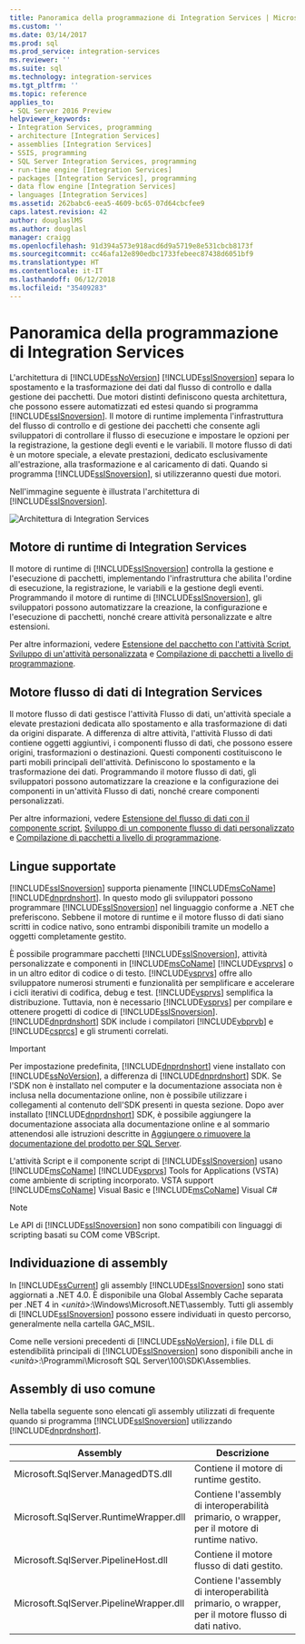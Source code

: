 ```yaml
---
title: Panoramica della programmazione di Integration Services | Microsoft Docs
ms.custom: ''
ms.date: 03/14/2017
ms.prod: sql
ms.prod_service: integration-services
ms.reviewer: ''
ms.suite: sql
ms.technology: integration-services
ms.tgt_pltfrm: ''
ms.topic: reference
applies_to:
- SQL Server 2016 Preview
helpviewer_keywords:
- Integration Services, programming
- architecture [Integration Services]
- assemblies [Integration Services]
- SSIS, programming
- SQL Server Integration Services, programming
- run-time engine [Integration Services]
- packages [Integration Services], programming
- data flow engine [Integration Services]
- languages [Integration Services]
ms.assetid: 262babc6-eea5-4609-bc65-07d64cbcfee9
caps.latest.revision: 42
author: douglaslMS
ms.author: douglasl
manager: craigg
ms.openlocfilehash: 91d394a573e918acd6d9a5719e8e531cbcb8173f
ms.sourcegitcommit: cc46afa12e890edbc1733febeec87438d6051bf9
ms.translationtype: HT
ms.contentlocale: it-IT
ms.lasthandoff: 06/12/2018
ms.locfileid: "35409283"
---
```

# <a name="integration-services-programming-overview"></a>Panoramica della programmazione di Integration Services
  L'architettura di [!INCLUDE[ssNoVersion](../includes/ssnoversion-md.md)] [!INCLUDE[ssISnoversion](../includes/ssisnoversion-md.md)] separa lo spostamento e la trasformazione dei dati dal flusso di controllo e dalla gestione dei pacchetti. Due motori distinti definiscono questa architettura, che possono essere automatizzati ed estesi quando si programma [!INCLUDE[ssISnoversion](../includes/ssisnoversion-md.md)]. Il motore di runtime implementa l'infrastruttura del flusso di controllo e di gestione dei pacchetti che consente agli sviluppatori di controllare il flusso di esecuzione e impostare le opzioni per la registrazione, la gestione degli eventi e le variabili. Il motore flusso di dati è un motore speciale, a elevate prestazioni, dedicato esclusivamente all'estrazione, alla trasformazione e al caricamento di dati. Quando si programma [!INCLUDE[ssISnoversion](../includes/ssisnoversion-md.md)], si utilizzeranno questi due motori.  
  
 Nell'immagine seguente è illustrata l'architettura di [!INCLUDE[ssISnoversion](../includes/ssisnoversion-md.md)].  
  
 ![Architettura di Integration Services](../integration-services/media/mw-dts-01.gif "Architettura di Integration Services")  
  
## <a name="integration-services-run-time-engine"></a>Motore di runtime di Integration Services  
 Il motore di runtime di [!INCLUDE[ssISnoversion](../includes/ssisnoversion-md.md)] controlla la gestione e l'esecuzione di pacchetti, implementando l'infrastruttura che abilita l'ordine di esecuzione, la registrazione, le variabili e la gestione degli eventi. Programmando il motore di runtime di [!INCLUDE[ssISnoversion](../includes/ssisnoversion-md.md)], gli sviluppatori possono automatizzare la creazione, la configurazione e l'esecuzione di pacchetti, nonché creare attività personalizzate e altre estensioni.  
  
 Per altre informazioni, vedere [Estensione del pacchetto con l'attività Script](../integration-services/extending-packages-scripting/task/extending-the-package-with-the-script-task.md), [Sviluppo di un'attività personalizzata](../integration-services/extending-packages-custom-objects/task/developing-a-custom-task.md) e [Compilazione di pacchetti a livello di programmazione](../integration-services/building-packages-programmatically/building-packages-programmatically.md).  
  
## <a name="integration-services-data-flow-engine"></a>Motore flusso di dati di Integration Services  
 Il motore flusso di dati gestisce l'attività Flusso di dati, un'attività speciale a elevate prestazioni dedicata allo spostamento e alla trasformazione di dati da origini disparate. A differenza di altre attività, l'attività Flusso di dati contiene oggetti aggiuntivi, i componenti flusso di dati, che possono essere origini, trasformazioni o destinazioni. Questi componenti costituiscono le parti mobili principali dell'attività. Definiscono lo spostamento e la trasformazione dei dati. Programmando il motore flusso di dati, gli sviluppatori possono automatizzare la creazione e la configurazione dei componenti in un'attività Flusso di dati, nonché creare componenti personalizzati.  
  
 Per altre informazioni, vedere [Estensione del flusso di dati con il componente script](../integration-services/extending-packages-scripting/data-flow-script-component/extending-the-data-flow-with-the-script-component.md), [Sviluppo di un componente flusso di dati personalizzato](../integration-services/extending-packages-custom-objects/data-flow/developing-a-custom-data-flow-component.md) e [Compilazione di pacchetti a livello di programmazione](../integration-services/building-packages-programmatically/building-packages-programmatically.md).  
  
## <a name="supported-languages"></a>Lingue supportate  
 [!INCLUDE[ssISnoversion](../includes/ssisnoversion-md.md)] supporta pienamente [!INCLUDE[msCoName](../includes/msconame-md.md)] [!INCLUDE[dnprdnshort](../includes/dnprdnshort-md.md)]. In questo modo gli sviluppatori possono programmare [!INCLUDE[ssISnoversion](../includes/ssisnoversion-md.md)] nel linguaggio conforme a .NET che preferiscono. Sebbene il motore di runtime e il motore flusso di dati siano scritti in codice nativo, sono entrambi disponibili tramite un modello a oggetti completamente gestito.  
  
 È possibile programmare pacchetti [!INCLUDE[ssISnoversion](../includes/ssisnoversion-md.md)], attività personalizzate e componenti in [!INCLUDE[msCoName](../includes/msconame-md.md)] [!INCLUDE[vsprvs](../includes/vsprvs-md.md)] o in un altro editor di codice o di testo. [!INCLUDE[vsprvs](../includes/vsprvs-md.md)] offre allo sviluppatore numerosi strumenti e funzionalità per semplificare e accelerare i cicli iterativi di codifica, debug e test. [!INCLUDE[vsprvs](../includes/vsprvs-md.md)] semplifica la distribuzione. Tuttavia, non è necessario [!INCLUDE[vsprvs](../includes/vsprvs-md.md)] per compilare e ottenere progetti di codice di [!INCLUDE[ssISnoversion](../includes/ssisnoversion-md.md)]. [!INCLUDE[dnprdnshort](../includes/dnprdnshort-md.md)] SDK include i compilatori [!INCLUDE[vbprvb](../includes/vbprvb-md.md)] e [!INCLUDE[csprcs](../includes/csprcs-md.md)] e gli strumenti correlati.  
  
> [!IMPORTANT]  
>  Per impostazione predefinita, [!INCLUDE[dnprdnshort](../includes/dnprdnshort-md.md)] viene installato con [!INCLUDE[ssNoVersion](../includes/ssnoversion-md.md)], a differenza di [!INCLUDE[dnprdnshort](../includes/dnprdnshort-md.md)] SDK. Se l'SDK non è installato nel computer e la documentazione associata non è inclusa nella documentazione online, non è possibile utilizzare i collegamenti al contenuto dell'SDK presenti in questa sezione. Dopo aver installato [!INCLUDE[dnprdnshort](../includes/dnprdnshort-md.md)] SDK, è possibile aggiungere la documentazione associata alla documentazione online e al sommario attenendosi alle istruzioni descritte in [Aggiungere o rimuovere la documentazione del prodotto per SQL Server](http://msdn.microsoft.com/library/ef798cc8-87cf-4d60-a7bf-9e061bdd0052).  
  
 L'attività Script e il componente script di [!INCLUDE[ssISnoversion](../includes/ssisnoversion-md.md)] usano [!INCLUDE[msCoName](../includes/msconame-md.md)] [!INCLUDE[vsprvs](../includes/vsprvs-md.md)] Tools for Applications (VSTA) come ambiente di scripting incorporato. VSTA support [!INCLUDE[msCoName](../includes/msconame-md.md)] Visual Basic e [!INCLUDE[msCoName](../includes/msconame-md.md)] Visual C#  
  
> [!NOTE]  
>  Le API di [!INCLUDE[ssISnoversion](../includes/ssisnoversion-md.md)] non sono compatibili con linguaggi di scripting basati su COM come VBScript.  
  
## <a name="locating-assemblies"></a>Individuazione di assembly  
 In [!INCLUDE[ssCurrent](../includes/sscurrent-md.md)] gli assembly [!INCLUDE[ssISnoversion](../includes/ssisnoversion-md.md)] sono stati aggiornati a .NET 4.0. È disponibile una Global Assembly Cache separata per .NET 4 in *\<unità>*:\Windows\Microsoft.NET\assembly. Tutti gli assembly di [!INCLUDE[ssISnoversion](../includes/ssisnoversion-md.md)] possono essere individuati in questo percorso, generalmente nella cartella GAC_MSIL.  
  
 Come nelle versioni precedenti di [!INCLUDE[ssNoVersion](../includes/ssnoversion-md.md)], i file DLL di estendibilità principali di [!INCLUDE[ssISnoversion](../includes/ssisnoversion-md.md)] sono disponibili anche in *\<unità>*:\Programmi\Microsoft SQL Server\100\SDK\Assemblies.  
  
## <a name="commonly-used-assemblies"></a>Assembly di uso comune  
 Nella tabella seguente sono elencati gli assembly utilizzati di frequente quando si programma [!INCLUDE[ssISnoversion](../includes/ssisnoversion-md.md)] utilizzando [!INCLUDE[dnprdnshort](../includes/dnprdnshort-md.md)].  
  
|Assembly|Descrizione|  
|--------------|-----------------|  
|Microsoft.SqlServer.ManagedDTS.dll|Contiene il motore di runtime gestito.|  
|Microsoft.SqlServer.RuntimeWrapper.dll|Contiene l'assembly di interoperabilità primario, o wrapper, per il motore di runtime nativo.|  
|Microsoft.SqlServer.PipelineHost.dll|Contiene il motore flusso di dati gestito.|  
|Microsoft.SqlServer.PipelineWrapper.dll|Contiene l'assembly di interoperabilità primario, o wrapper, per il motore flusso di dati nativo.|  
  
  
